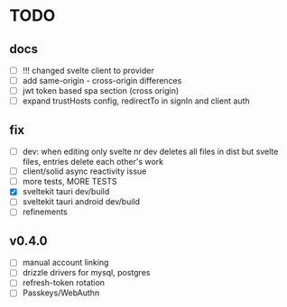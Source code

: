 # TODO

## docs

- [ ] !!! changed svelte client to provider
- [ ] add same-origin - cross-origin differences
- [ ] jwt token based spa section (cross origin)
- [ ] expand trustHosts config, redirectTo in signIn and client auth

## fix

- [ ] dev: when editing only svelte nr dev deletes all files in dist but svelte files, entries delete each other's work
- [ ] client/solid async reactivity issue
- [ ] more tests, MORE TESTS
- [x] sveltekit tauri dev/build
- [ ] sveltekit tauri android dev/build
- [ ] refinements

## v0.4.0

- [ ] manual account linking
- [ ] drizzle drivers for mysql, postgres
- [ ] refresh-token rotation
- [ ] Passkeys/WebAuthn
